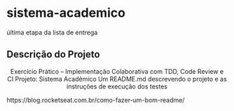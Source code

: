 # sistema-academico
última etapa da lista de entrega
## Descrição do Projeto
<p align="center">Exercício Prático – Implementação Colaborativa com TDD, Code Review e CI 
Projeto: Sistema Acadêmico 
Um README.md descrevendo o projeto e as instruções de execução dos
testes</p>
https://blog.rocketseat.com.br/como-fazer-um-bom-readme/
